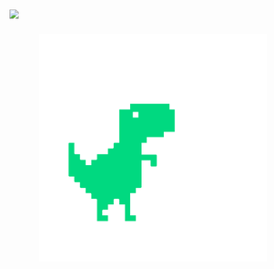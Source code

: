 <b><h1>[![](https://readme-typing-svg.herokuapp.com?color=00D980&size=24&vCenter=true&lines=Hi+!!!;I'm+Huy+%F0%9F%98%8E;%23NoCtrlZ+is+my+nickname+%F0%9F%98%87;Welcome+to+my+profile+%5E%5E;Have+a+nice+day+%F0%9F%98%98)](https://www.facebook.com/NoCtrlZ/)</h1></b>
<p align="center">
<a href='https://www.facebook.com/NoCtrlZ/'>
<img src="https://raw.githubusercontent.com/NoCtrlZ1110/NoCtrlZ1110/master/gif/dino_transparent.gif" alt="noctrlz1110" height=400 />
</p>
</a>
<p align="center">
